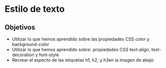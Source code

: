# Estilo de texto
## Objetivos
* Utilizar lo que hemos aprendido sobre las propiedades CSS color y background-color 
* Utilizar lo que hemos aprendido sobre: propiedades CSS text-align, text-decoration y font-style 
* Recrear el aspecto de las etiquetas h1, h2, y h3en la imagen de abajo